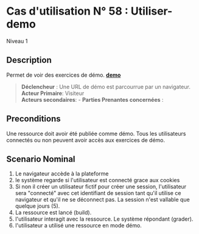 
# Cas d'utilisation N° 58 :  Utiliser-demo

Niveau 1

##	Description

Permet de voir des exercices de démo.
**[demo](https://github.com/PremierLangage/plconception/blob/master/conception/concept/demo.md)**  

> **Déclencheur** : Une URL de démo est parcourrue par un navigateur. 
> **Acteur Primaire**: Visiteur   
> **Acteurs secondaires**:    -
> **Parties Prenantes concernées** :    
 
 
## Preconditions

Une ressource doit avoir été publiée comme démo.
Tous les utilisateurs connectés ou non peuvent avoir accès aux exercices de démo.

## Scenario Nominal

1. Le navigateur accède à la plateforme 
2. le système regarde si l'utilisateur est connecté grace aux cookies 
3.	Si non il créer un utilisateur fictif pour créer une session, l'utilisateur sera "connecté" avec cet identifiant de session tant qu'il utilise ce navigateur et qu'il ne se déconnect pas. La session n'est vallable que quelque jours (5). 
4. La ressource est lancé (build). 
5. l'utilisateur interagit avec la ressource. 
Le système répondant (grader).
6. l'utilisateur a utilisé une ressource en mode démo. 
